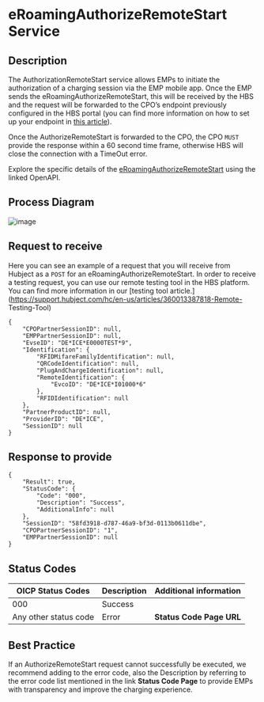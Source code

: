 
#  eRoamingAuthorizeRemoteStart Service

## Description

The AuthorizationRemoteStart service allows EMPs to initiate the authorization
of a charging session via the EMP mobile app. Once the EMP sends the
eRoamingAuthorizeRemoteStart, this will be received by the HBS and the request
will be forwarded to the CPO’s endpoint previously configured in the HBS
portal (you can find more information on how to set up your endpoint in [this
article](https://support.hubject.com/hc/en-us/articles/4403736387089-2-7-Service-type-settings)).

Once the AuthorizeRemoteStart is forwarded to the CPO, the CPO `MUST` provide
the response within a 60 second time frame, otherwise HBS will close the
connection with a TimeOut error.

Explore the specific details of the
[eRoamingAuthorizeRemoteStart](https://hubject.github.io/oicp-cpo-2.3-api-doc/#tag/eRoamingAuthorization/operation/eRoamingAuthorizeRemoteStart_v2.1)
using the linked OpenAPI.

## Process Diagram

![image](https://github.com/FirasHubject/OICP23_Integration_Guide/assets/135227574/850f0c87-ffd3-40ec-9cb5-7a333ad05909)


## Request to receive

Here you can see an example of a request that you will receive from Hubject as
a `POST` for an eRoamingAuthorizeRemoteStart. In order to receive a testing
request, you can use our remote testing tool in the HBS platform. You can find
more information in our [testing tool
article.](https://support.hubject.com/hc/en-us/articles/360013387818-Remote-
Testing-Tool)

    
    
    {
        "CPOPartnerSessionID": null,
        "EMPPartnerSessionID": null,
        "EvseID": "DE*ICE*E0000TEST*9",
        "Identification": {
            "RFIDMifareFamilyIdentification": null,
            "QRCodeIdentification": null,
            "PlugAndChargeIdentification": null,
            "RemoteIdentification": {
                "EvcoID": "DE*ICE*I01000*6"
            },
            "RFIDIdentification": null
        },
        "PartnerProductID": null,
        "ProviderID": "DE*ICE",
        "SessionID": null
    }

## Response to provide

    
    
    {
        "Result": true,
        "StatusCode": {
            "Code": "000",
            "Description": "Success",
            "AdditionalInfo": null
        },
        "SessionID": "58fd3918-d787-46a9-bf3d-0113b0611dbe",
        "CPOPartnerSessionID": "1",
        "EMPPartnerSessionID": null
    }

## Status Codes
| OICP Status Codes | Description | Additional information |
| ----------------- | ----------- | ----------------------
| 000               | Success     |                        |
| Any other status code | Error   |  **Status Code Page URL** |

## Best Practice

If an AuthorizeRemoteStart request cannot successfully be executed, we
recommend adding to the error code, also the Description by referring to the
error code list mentioned in the link **Status Code Page** to provide EMPs
with transparency and improve the charging experience.

